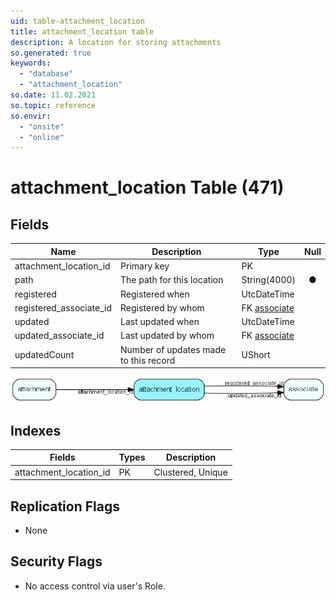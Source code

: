 ```yaml
---
uid: table-attachment_location
title: attachment_location table
description: A location for storing attachments
so.generated: true
keywords:
  - "database"
  - "attachment_location"
so.date: 11.02.2021
so.topic: reference
so.envir:
  - "onsite"
  - "online"
---
```


# attachment\_location Table (471)

## Fields

| Name | Description | Type | Null |
|------|-------------|------|:----:|
|attachment\_location\_id|Primary key|PK| |
|path|The path for this location|String(4000)|&#x25CF;|
|registered|Registered when|UtcDateTime| |
|registered\_associate\_id|Registered by whom|FK [associate](associate.md)| |
|updated|Last updated when|UtcDateTime| |
|updated\_associate\_id|Last updated by whom|FK [associate](associate.md)| |
|updatedCount|Number of updates made to this record|UShort| |


![attachment_location table relationship diagram](./media/attachment_location.png)

## Indexes

| Fields | Types | Description |
|--------|-------|-------------|
|attachment\_location\_id |PK |Clustered, Unique |

## Replication Flags

* None

## Security Flags

* No access control via user's Role.

